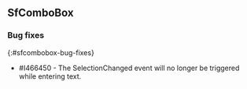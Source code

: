 ## SfComboBox

### Bug fixes
{:#sfcombobox-bug-fixes}

* \#I466450 - The SelectionChanged event will no longer be triggered while entering text.
